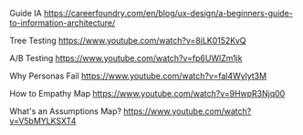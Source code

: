 Guide IA
https://careerfoundry.com/en/blog/ux-design/a-beginners-guide-to-information-architecture/

Tree Testing
https://www.youtube.com/watch?v=8iLK0152KvQ

A/B Testing
https://www.youtube.com/watch?v=fp6UWlZm1jk

Why Personas Fail
https://www.youtube.com/watch?v=fal4Wylyt3M

How to Empathy Map
https://www.youtube.com/watch?v=9HwpR3Njq00

What's an Assumptions Map?
https://www.youtube.com/watch?v=V5bMYLKSXT4

